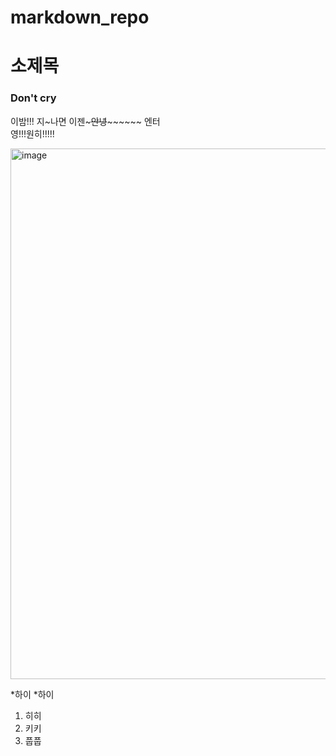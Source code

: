 # markdown_repo
# 소제목
### Don't cry

이밤!!! 지~나면 이젠~~~안녕~~~~~~~~
엔터<br/>
영!!!원히!!!!!


<img width="1280" height="849" alt="image" src="https://github.com/user-attachments/assets/769e2231-2264-4222-a804-85ed21c88442" />

*하이
*하이

1. 히히
2. 키키
3. 풉풉
